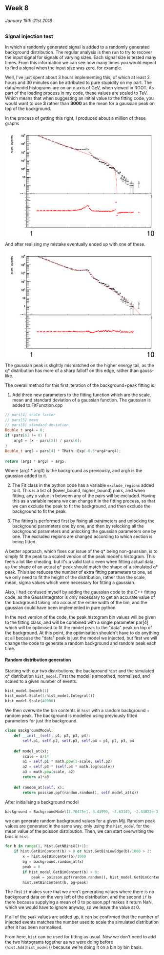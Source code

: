 ## Week 8
###### January 15th-21st 2018

### Signal injection test

In which a randomly generated signal is added to a randomly generated background distribution.
The regular analysis is then run to try to recover the input signal
for signals of varying sizes. Each signal size is tested many times.
From this information we can see how many times you would expect to find
a signal when the input size was zero, for example.

Well, I've just spent about 3 hours implementing this, of which at least 2 hours and 30 minutes
can be attributed to pure stupidity on my part. The data/model histograms are on an x-axis of
GeV, when viewed in ROOT. As part of the loading process in my code, these values are scaled
to TeV. Which means that when suggesting an initial value to the fitting code, you would want
to use **3** rather than **3000** as the mean for a gaussian peak on top of the background. 

In the process of getting this right, I produced about a million of these graphs

![image](https://github.com/H4rtland/masters/blob/master/week8/imgs/output_qstar_bad.png "")

And after realising my mistake eventually ended up with one of these.

![image](https://github.com/H4rtland/masters/blob/master/week8/imgs/output_qstar_good.png "")

The gaussian peak is slightly mismatched on the higher energy tail, as the q\* distribution
has more of a sharp falloff on this edge, rather than gauss-like.

The overall method for this first iteration of the background+peak fitting is:

1. Add three new parameters to the fitting function which are the scale, mean and standard
deviation of a gaussian function. The gaussian is added to FitFunction.cpp

```cpp
// pars[4] scale factor
// pars[5] mean
// pars[6] standard deviation
Double_t arg4 = 0;
if (pars[6] != 0) {
    arg4 = (x - pars[5]) / pars[6];
}
Double_t arg5 = pars[4] * TMath::Exp(-0.5*arg4*arg4);

return (arg1 * arg3) + arg5;
```

Where (arg1 * arg3) is the background as previously, and arg5 is the gaussian added to it.

2. The Fit class in the python code has a variable `exclude_regions` added to it.
This is a list of (lower_bound, higher_bound) pairs, and when fitting, any x value
in between any of the pairs will be excluded. Having this as a variable means we can
change it in the fitting process, so that we can exclude the peak to fit the background,
and then exclude the background to fit the peak.

3. The fitting is performed first by fixing all parameters and unlocking the background
parameters one by one, and then by relocking all the background parameters and unlocking
the gaussian parameters one by one. The excluded regions are changed according to which
section is being fitted.

A better approach, which fixes our issue of the q\* being non-gaussian, is to simply fit
the peak to a scaled version of the peak model's histogram. This feels a lot like cheating,
but it's a valid tactic even when fitting actual data, as the shape of an actual q\* peak
should match the shape of a simulated q\* peak. This also reduces the number of extra fitting
parameters to one, as we only need to fit the height of the distribution, rather than
the scale, mean, sigma values which were necessary for fitting a gaussian.

Also, I had confused myself by adding the gaussian code to the C++ fitting code, as the
GaussIntegrator is only necessary to get an accurate value of the background taking into
account the entire width of the bin, and the gaussian could have been implemented in pure
python. 

In the next version of the code, the peak histogram bin values will be given to
the fitting class, and will be combined with a single parameter par[4] which will be
optimised to fit the model peak to the "data" peak on top of the background.
At this point, the optimisation shouldn't have to do anything at all because the "data"
peak is just the model we injected, but first we will change the code to generate a
random background and random peak each time.

#### Random distribution generation

Starting with our two distributions, the background `hist` and the simulated q\*
distribution `hist_model`. First the model is smoothed, normalised, and scaled
to a given number of events.

```python
hist_model.Smooth(1)
hist_model.Scale(1/hist_model.Integral())
hist_model.Scale(40000)
```

We then overwrite the bin contents in `hist` with a random background + random peak.
The background is modelled using previously fitted parameters for just the background.

```python
class BackgroundModel:
    def __init__(self, p1, p2, p3, p4):
        self.p1, self.p2, self.p3, self.p4 = p1, p2, p3, p4

    def model_at(x):
        scale = x/14
        a1 = self.p1 * math.pow(1-scale, self.p2)
        a2 = self.p3 * (self.p4 * math.log(scale))
        a3 = math.pow(scale, a2)
        return a1*a3

    def random_at(self, x):
        return poisson.ppf(random.random(), self.model_at(x))
```

After initialising a background model

```python
background = BackgroundModel(1.70475e1, 8.43990, -4.63149, -2.43023e-3)
```

we can generate random background values for a given Mjj. Random peak values are generated
in the same way, only using the `hist_model` for the mean value of the poisson distribution.
Then, we can start overwriting the bins in `hist`.

```python
for b in range(1, hist.GetNBinsX()+1):
    if hist.GetBinContent(b) > 0 or hist.GetBinLowEdge(b)/1000 > 2:
        x = hist.GetBinCenter(b)/1000
        bg = background.random_at(x)
        peak = 0
        if hist_model.GetBinContent(b) > 0:
            peak = poisson.ppf(random.random(), hist_model.GetBinContent(b))
        hist.SetBinContent(b, bg+peak)
```

The first `if` makes sure that we aren't generating values where there is no background
data on the very left of the distribution, and the second `if` is there because supplying
a mean of 0 to poisson.ppf makes it return NaN, which we would have to ignore anyway,
so we leave the value at 0.

If all of the `peak` values are added up, it can be confirmed that the number of injected
events matches the number used to scale the simulated distribution after it has been normalised.

From here, `hist` can be used for fitting as usual. Now we don't need to add the two histograms
together as we were doing before (`hist.Add(hist_model)`) because we're doing it on a bin
by bin basis.
